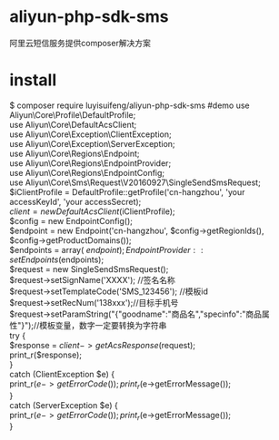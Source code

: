 # aliyun-php-sdk-sms
阿里云短信服务提供composer解决方案
# install
$ composer require luyisuifeng/aliyun-php-sdk-sms
#demo
use Aliyun\Core\Profile\DefaultProfile;  
use Aliyun\Core\DefaultAcsClient;  
use Aliyun\Core\Exception\ClientException;  
use Aliyun\Core\Exception\ServerException;  
use Aliyun\Core\Regions\Endpoint;  
use Aliyun\Core\Regions\EndpointProvider;  
use Aliyun\Core\Regions\EndpointConfig;  
use Aliyun\Core\Sms\Request\V20160927\SingleSendSmsRequest;  
$iClientProfile = DefaultProfile::getProfile('cn-hangzhou', 'your accessKeyId', 'your accessSecret);  
$client = new DefaultAcsClient($iClientProfile);  
$config = new EndpointConfig();  
$endpoint = new Endpoint('cn-hangzhou', $config->getRegionIds(), $config->getProductDomains());  
$endpoints = array( $endpoint );  
EndpointProvider::setEndpoints($endpoints);  
$request = new SingleSendSmsRequest();  
$request->setSignName('XXXX');  //签名名称  
$request->setTemplateCode('SMS_123456');  //模板id  
$request->setRecNum('138xxx');//目标手机号  
$request->setParamString("{\"goodname\":\"商品名\",\"specinfo\":\"商品属性\"}");//模板变量，数字一定要转换为字符串  
try {  
    $response = $client->getAcsResponse($request);  
    print_r($response);  
}  
catch (ClientException  $e) {  
    print_r($e->getErrorCode());  
    print_r($e->getErrorMessage());  
}  
catch (ServerException  $e) {  
    print_r($e->getErrorCode());  
    print_r($e->getErrorMessage());  
}
